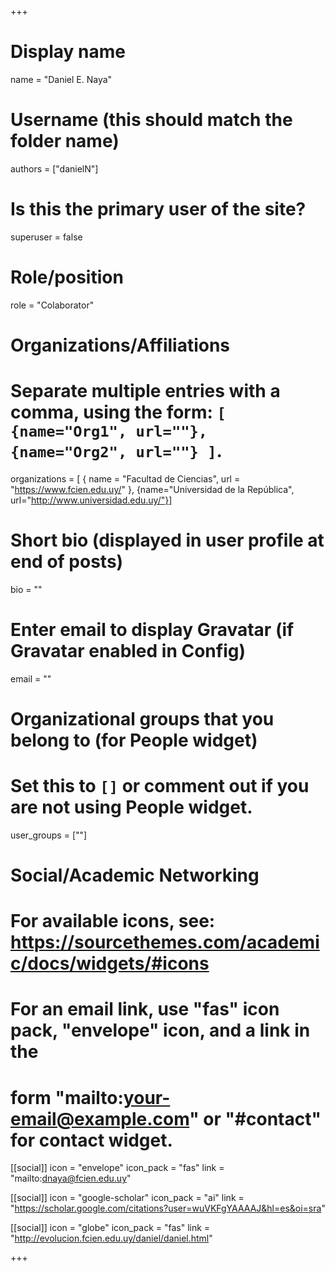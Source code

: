 +++
# Display name
name = "Daniel E. Naya"

# Username (this should match the folder name)
authors = ["danielN"]

# Is this the primary user of the site?
superuser = false

# Role/position
role = "Colaborator"

# Organizations/Affiliations
#   Separate multiple entries with a comma, using the form: `[ {name="Org1", url=""}, {name="Org2", url=""} ]`.
organizations = [ { name = "Facultad de Ciencias", url = "https://www.fcien.edu.uy/" }, {name="Universidad de la República", url="http://www.universidad.edu.uy/"}]

# Short bio (displayed in user profile at end of posts)
bio = ""

# Enter email to display Gravatar (if Gravatar enabled in Config)
email = ""


# Organizational groups that you belong to (for People widget)
#   Set this to `[]` or comment out if you are not using People widget.
user_groups = [""]

# Social/Academic Networking
# For available icons, see: https://sourcethemes.com/academic/docs/widgets/#icons
#   For an email link, use "fas" icon pack, "envelope" icon, and a link in the
#   form "mailto:your-email@example.com" or "#contact" for contact widget.

[[social]]
  icon = "envelope"
  icon_pack = "fas"
  link = "mailto:dnaya@fcien.edu.uy"

[[social]]
  icon = "google-scholar"
  icon_pack = "ai"
  link = "https://scholar.google.com/citations?user=wuVKFgYAAAAJ&hl=es&oi=sra"
  
[[social]]
  icon = "globe"
  icon_pack = "fas"
  link = "http://evolucion.fcien.edu.uy/daniel/daniel.html"


+++
